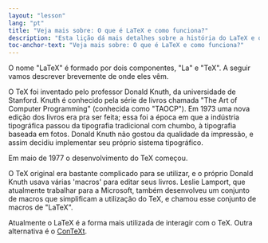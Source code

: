 ```yaml
---
layout: "lesson"
lang: "pt"
title: "Veja mais sobre: O que é LaTeX e como funciona?"
description: "Esta lição dá mais detalhes sobre a história do LaTeX e outros formatos disponíveis."
toc-anchor-text: "Veja mais sobre: O que é LaTeX e como funciona?"
---
```


O nome "LaTeX" é formado por dois componentes, "La" e "TeX".  A seguir vamos
descrever brevemente de onde eles vêm.

O TeX foi inventado pelo professor Donald Knuth, da universidade de Stanford.
Knuth é conhecido pela série de livros chamada "The Art of Computer Programming"
(conhecida como "TAOCP").  Em 1973 uma nova edição dos livros era pra ser feita;
essa foi a época em que a indústria tipográfica passou da tipografia
tradicional com chumbo, à tipografia baseada em fotos.  Donald Knuth não gostou
da qualidade da impressão, e assim decidiu implementar seu próprio sistema
tipográfico.

Em maio de 1977 o desenvolvimento do TeX começou.

O TeX original era bastante complicado para se utilizar, e o próprio Donald
Knuth usava várias 'macros' para editar seus livros.  Leslie Lamport, que
atualmente trabalhar para a Microsoft, também desenvolveu um conjunto de macros
que simplificam a utilização do TeX, e chamou esse conjunto de macros de
"LaTeX".

Atualmente o LaTeX é a forma mais utilizada de interagir com o TeX.  Outra
alternativa é o [ConTeXt](https://www.contextgarden.net/).
